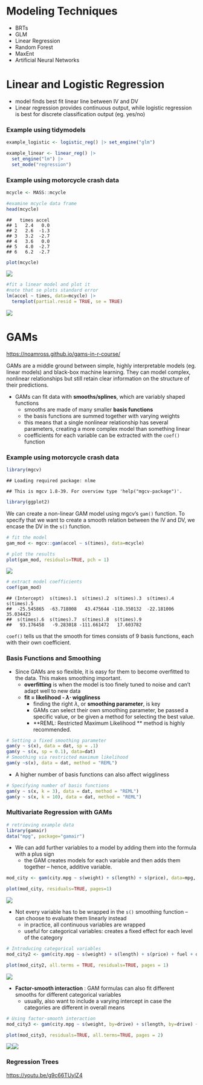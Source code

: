Modeling Techniques
================

-   BRTs
-   GLM
-   Linear Regression
-   Random Forest
-   MaxEnt
-   Artificial Neural Networks

# Linear and Logistic Regression

-   model finds best fit linear line between IV and DV
-   Linear regression provides continuous output, while logistic
    regression is best for discrete classification output (eg. yes/no)

### Example using tidymodels

``` r
example_logistic <- logistic_reg() |> set_engine("glm")

example_linear <- linear_reg() |>
  set_engine("lm") |>
  set_mode("regression")
```

### Example using motorcycle crash data

``` r
mcycle <- MASS::mcycle

#examine mcycle data frame 
head(mcycle)
```

    ##   times accel
    ## 1   2.4   0.0
    ## 2   2.6  -1.3
    ## 3   3.2  -2.7
    ## 4   3.6   0.0
    ## 5   4.0  -2.7
    ## 6   6.2  -2.7

``` r
plot(mcycle)
```

![](modeling_techniques_files/figure-gfm/unnamed-chunk-2-1.png)<!-- -->

``` r
#fit a linear model and plot it 
#note that se plots standard error
lm(accel ~ times, data=mcycle) |>
  termplot(partial.resid = TRUE, se = TRUE)
```

![](modeling_techniques_files/figure-gfm/unnamed-chunk-2-2.png)<!-- -->

# GAMs

<https://noamross.github.io/gams-in-r-course/>

GAMs are a middle ground between simple, highly interpretable models
(eg. linear models) and black-box machine learning. They can model
complex, nonlinear relationships but still retain clear information on
the structure of their predictions.

-   GAMs can fit data with **smooths/splines**, which are variably
    shaped functions
    -   smooths are made of many smaller **basis functions**
    -   the basis functions are summed together with varying weights
    -   this means that a single nonlinear relationship has several
        parameters, creating a more complex model than something linear
    -   coefficients for each variable can be extracted with the
        `coef()` function

### Example using motorcycle crash data

``` r
library(mgcv)
```

    ## Loading required package: nlme

    ## This is mgcv 1.8-39. For overview type 'help("mgcv-package")'.

``` r
library(ggplot2)
```

We can create a non-linear GAM model using mgcv’s `gam()` function. To
specify that we want to create a smooth relation between the IV and DV,
we encase the DV in the `s()` function.

``` r
# fit the model
gam_mod <- mgcv::gam(accel ~ s(times), data=mcycle)

# plot the results
plot(gam_mod, residuals=TRUE, pch = 1)
```

![](modeling_techniques_files/figure-gfm/unnamed-chunk-4-1.png)<!-- -->

``` r
# extract model coefficients
coef(gam_mod)
```

    ## (Intercept)  s(times).1  s(times).2  s(times).3  s(times).4  s(times).5 
    ##  -25.545865  -63.718008   43.475644 -110.350132  -22.181006   35.034423 
    ##  s(times).6  s(times).7  s(times).8  s(times).9 
    ##   93.176458   -9.283018 -111.661472   17.603782

`coef()` tells us that the smooth for times consists of 9 basis
functions, each with their own coefficient.

### Basis Functions and Smoothing

-   Since GAMs are so flexible, it is easy for them to become overfitted
    to the data. This makes smoothing important.
    -   **overfitting** is when the model is too finely tuned to noise
        and can’t adapt well to new data
    -   **fit = likelihood - *λ*⋅ wiggliness**
        -   finding the right *λ*, or **smoothing parameter**, is key
        -   GAMs can select their own smoothing parameter, be passed a
            specific value, or be given a method for selecting the best
            value.
        -   **REML: Restricted Maximum Likelihood ** method is highly
            recommended.

``` r
# Setting a fixed smoothing parameter
gam(y ~ s(x), data = dat, sp = .1)
gam(y ~ s(x, sp = 0.1), data=dat)
# Smoothing via restricted maximum likelihood
gam(y ~s(x), data = dat, method = "REML")
```

-   A higher number of basis functions can also affect wiggliness

``` r
# Specifying number of basis functions
gam(y ~ s(x, k = 3), data = dat, method = "REML")
gam(y ~ s(x, k = 10), data = dat, method = "REML")
```

### Multivariate Regression with GAMs

``` r
# retrieving example data
library(gamair)
data("mpg", package="gamair")
```

-   We can add further variables to a model by adding them into the
    formula with a plus sign
    -   the GAM creates models for each variable and then adds them
        together – hence, additive variable.

``` r
mod_city <- gam(city.mpg ~ s(weight) + s(length) + s(price), data=mpg, method = "REML")

plot(mod_city, residuals=TRUE, pages=1)
```

![](modeling_techniques_files/figure-gfm/unnamed-chunk-8-1.png)<!-- -->

-   Not every variable has to be wrapped in the `s()` smoothing function
    – can choose to evaluate them linearly instead
    -   in practice, all continuous variables are wrapped
    -   useful for categorical variables: creates a fixed effect for
        each level of the category

``` r
# Introducing categorical variables
mod_city2 <- gam(city.mpg ~ s(weight) + s(length) + s(price) + fuel + drive + style, data=mpg, method = "REML")

plot(mod_city2, all.terms = TRUE, residuals=TRUE, pages = 1)
```

![](modeling_techniques_files/figure-gfm/unnamed-chunk-9-1.png)<!-- -->

-   **Factor-smooth interaction** : GAM formulas can also fit different
    smooths for different categorical variables
    -   usually, also want to include a varying intercept in case the
        categories are different in overall means

``` r
# Using factor-smooth interaction
mod_city3 <- gam(city.mpg ~ s(weight, by=drive) + s(length, by=drive) + s(price, by=drive) + drive, data=mpg, method = "REML")

plot(mod_city3, residuals=TRUE, all.terms=TRUE, pages = 2)
```

![](modeling_techniques_files/figure-gfm/unnamed-chunk-10-1.png)<!-- -->![](modeling_techniques_files/figure-gfm/unnamed-chunk-10-2.png)<!-- -->

### Regression Trees

<https://youtu.be/g9c66TUylZ4>
